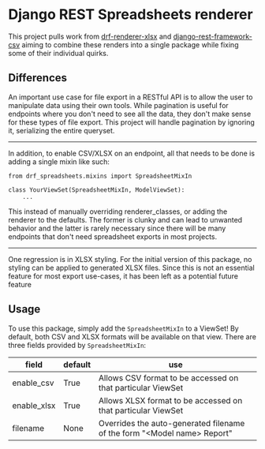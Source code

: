 # Django REST Spreadsheets renderer

This project pulls work from [drf-renderer-xlsx](https://github.com/wharton/drf-renderer-xlsx) and 
[django-rest-framework-csv](https://github.com/mjumbewu/django-rest-framework-csv) aiming to combine these renders into
a single package while fixing some of their individual quirks.

## Differences
An important use case for file export in a RESTful API is to allow the user to manipulate data using their own tools. 
While pagination is useful for endpoints where you don't need to see all the data, they don't make sense for these types
of file export. This project will handle pagination by ignoring it, serializing the entire queryset.

---

In addition, to enable CSV/XLSX on an endpoint, all that needs to be done is adding a single mixin like such:

```lang=py
from drf_spreadsheets.mixins import SpreadsheetMixIn

class YourViewSet(SpreadsheetMixIn, ModelViewSet):
    ...

```

This instead of manually overriding renderer_classes, or adding the renderer to the defaults. The former is clunky and 
can lead to unwanted behavior and the latter is rarely necessary since there will be many endpoints that don't need
spreadsheet exports in most projects.

---

One regression is in XLSX styling. For the initial version of this package, no styling can be applied to generated 
XLSX files. Since this is not an essential feature for most export use-cases, it has been left as a potential future feature

## Usage

To use this package, simply add the `SpreadsheetMixIn` to a ViewSet! By default, both CSV and XLSX formats will be 
available on that view. There are three fields provided by `SpreadsheetMixIn`:
 
 |field|default|use|
 |-----|-------|---|
 |enable_csv|True|Allows CSV format to be accessed on that particular ViewSet|
 |enable_xlsx|True|Allows XLSX format to be accessed on that particular ViewSet|
 |filename|None|Overrides the auto-generated filename of the form "\<Model name> Report"|